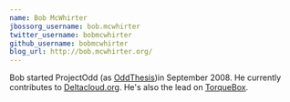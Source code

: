 ```yaml
---
name: Bob McWhirter
jbossorg_username: bob.mcwhirter
twitter_username: bobmcwhirter
github_username: bobmcwhirter
blog_url: http://bob.mcwhirter.org/
---
```


Bob started ProjectOdd (as [OddThesis](http://oddthesis.org/))in September 2008. He currently contributes to 
[Deltacloud.org](http://deltacloud.org).  He's also the lead on [TorqueBox](http://torquebox.org/).
